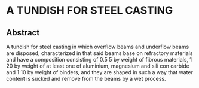 # A TUNDISH FOR STEEL CASTING

## Abstract
A tundish for steel casting in which overflow beams and underflow beams are disposed, characterized in that said beams base on refractory materials and have a composition consisting of 0.5 5 by weight of fibrous materials, 1 20 by weight of at least one of aluminium, magnesium and sili con carbide and 1 10 by weight of binders, and they are shaped in such a way that water content is sucked and remove from the beams by a wet process.